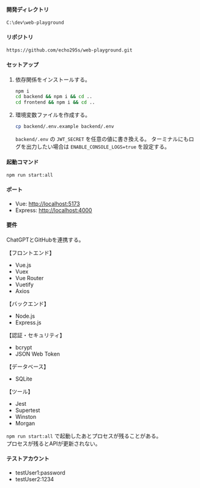 #### 開発ディレクトリ
`C:\dev\web-playground`

#### リポジトリ
`https://github.com/echo295s/web-playground.git`

#### セットアップ
1. 依存関係をインストールする。
   ```sh
   npm i
   cd backend && npm i && cd ..
   cd frontend && npm i && cd ..
   ```
2. 環境変数ファイルを作成する。
   ```sh
   cp backend/.env.example backend/.env
   ```
   `backend/.env` の `JWT_SECRET` を任意の値に書き換える。
   ターミナルにもログを出力したい場合は `ENABLE_CONSOLE_LOGS=true` を設定する。

#### 起動コマンド
`npm run start:all`

#### ポート
* Vue: [http://localhost:5173](http://localhost:5173)
* Express: [http://localhost:4000](http://localhost:4000)

#### 要件
ChatGPTとGitHubを連携する。

【フロントエンド】
- Vue.js
- Vuex
- Vue Router
- Vuetify
- Axios

【バックエンド】
- Node.js
- Express.js

【認証・セキュリティ】
- bcrypt
- JSON Web Token

【データベース】
- SQLite

【ツール】
- Jest
- Supertest
- Winston
- Morgan

`npm run start:all` で起動したあとプロセスが残ることがある。  
プロセスが残るとAPIが更新されない。

#### テストアカウント
- testUser1:password
- testUser2:1234
